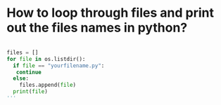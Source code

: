 # How to loop through files and print out the files names in python?
```python

files = []
for file in os.listdir():
  if file == "yourfilename.py":
   continue
  else:
    files.append(file)
  print(file)
'''
